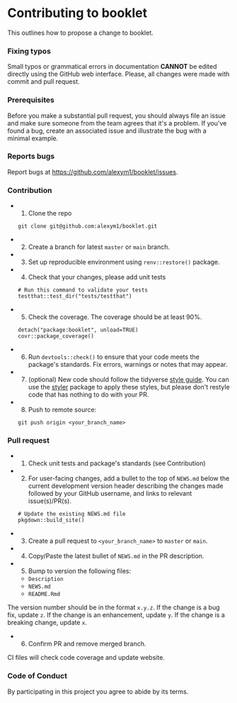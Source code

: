 # Contributing to booklet

This outlines how to propose a change to booklet.

### Fixing typos

Small typos or grammatical errors in documentation **CANNOT** be edited directly using
the GitHub web interface. Please, all changes were made with commit and pull request.

### Prerequisites

Before you make a substantial pull request, you should always file an issue and
make sure someone from the team agrees that it's a problem. If you've found a
bug, create an associated issue and illustrate the bug with a minimal example.

### Reports bugs

Report bugs at <https://github.com/alexym1/booklet/issues>.

### Contribution

* 1. Clone the repo

    ```
    git clone git@github.com:alexym1/booklet.git
    ```

* 2. Create a branch for latest `master` or `main` branch.

* 3. Set up reproducible environment using `renv::restore()` package.

* 4. Check that your changes, please add unit tests
    
    ```
    # Run this command to validate your tests
    testthat::test_dir("tests/testthat")
    ```
  
* 5. Check the coverage. The coverage should be at least 90%.
    
    ```
    detach("package:booklet", unload=TRUE)
    covr::package_coverage()
    ```
  
* 6. Run `devtools::check()` to ensure that your code meets the package's standards.
     Fix errors, warnings or notes that may appear.
     
* 7. (optional) New code should follow the tidyverse [style guide](http://style.tidyverse.org).
You can use the [styler](https://CRAN.R-project.org/package=styler) package to
apply these styles, but please don't restyle code that has nothing to do with 
your PR.  


* 8. Push to remote source:

    ```
    git push origin <your_branch_name>
    ```

### Pull request

* 1. Check unit tests and package's standards (see Contribution)

* 2. For user-facing changes, add a bullet to the top of `NEWS.md` below the current
development version header describing the changes made followed by your GitHub
username, and links to relevant issue(s)/PR(s).

    ```
    # Update the existing NEWS.md file
    pkgdown::build_site()
    ```
    
* 3. Create a pull request to `<your_branch_name>` to `master` or `main`.

* 4. Copy/Paste the latest bullet of `NEWS.md` in the PR description.

* 5. Bump to version the following files:

    * `Description`
    * `NEWS.md`
    * `README.Rmd`

The version number should be in the format `x.y.z`. If the change is a bug fix, update `z`. If the change is an enhancement, update `y`. If the change is a breaking change, update `x`.

* 6. Confirm PR and remove merged branch.


CI files will check code coverage and update website.


### Code of Conduct

By participating in this project you agree to abide by its terms.
